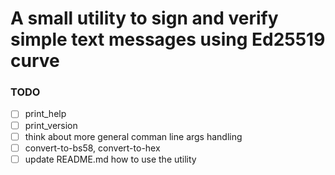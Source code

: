 # A small utility to sign and verify simple text messages using Ed25519 curve

### TODO
- [ ] print_help
- [ ] print_version
- [ ] think about more general comman line args handling
- [ ] convert-to-bs58, convert-to-hex
- [ ] update README.md how to use the utility
